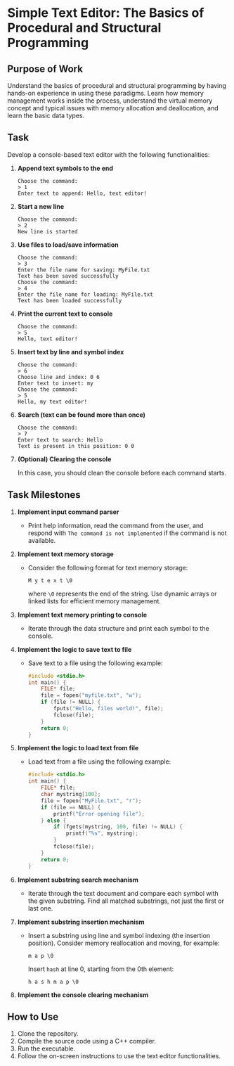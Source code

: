 # Simple Text Editor: The Basics of Procedural and Structural Programming

## Purpose of Work
Understand the basics of procedural and structural programming by having hands-on experience in using these paradigms. Learn how memory management works inside the process, understand the virtual memory concept and typical issues with memory allocation and deallocation, and learn the basic data types.

## Task
Develop a console-based text editor with the following functionalities:

1. **Append text symbols to the end**
    ```
    Choose the command:
    > 1
    Enter text to append: Hello, text editor!
    ```

2. **Start a new line**
    ```
    Choose the command:
    > 2
    New line is started
    ```

3. **Use files to load/save information**
    ```
    Choose the command:
    > 3
    Enter the file name for saving: MyFile.txt
    Text has been saved successfully
    Choose the command:
    > 4
    Enter the file name for loading: MyFile.txt
    Text has been loaded successfully
    ```

4. **Print the current text to console**
    ```
    Choose the command:
    > 5
    Hello, text editor!
    ```

5. **Insert text by line and symbol index**
    ```
    Choose the command:
    > 6
    Choose line and index: 0 6
    Enter text to insert: my
    Choose the command:
    > 5
    Hello, my text editor!
    ```

6. **Search (text can be found more than once)**
    ```
    Choose the command:
    > 7
    Enter text to search: Hello
    Text is present in this position: 0 0
    ```

7. **(Optional) Clearing the console**

    In this case, you should clean the console before each command starts.

## Task Milestones
1. **Implement input command parser**
    - Print help information, read the command from the user, and respond with `The command is not implemented` if the command is not available.

2. **Implement text memory storage**
    - Consider the following format for text memory storage:
        ```
        M y t e x t \0
        ```
      where `\0` represents the end of the string. Use dynamic arrays or linked lists for efficient memory management.

3. **Implement text memory printing to console**
    - Iterate through the data structure and print each symbol to the console.

4. **Implement the logic to save text to file**
    - Save text to a file using the following example:
        ```c
        #include <stdio.h>
        int main() {
            FILE* file;
            file = fopen("myfile.txt", "w");
            if (file != NULL) {
                fputs("Hello, files world!", file);
                fclose(file);
            }
            return 0;
        }
        ```

5. **Implement the logic to load text from file**
    - Load text from a file using the following example:
        ```c
        #include <stdio.h>
        int main() {
            FILE* file;
            char mystring[100];
            file = fopen("MyFile.txt", "r");
            if (file == NULL) {
                printf("Error opening file");
            } else {
                if (fgets(mystring, 100, file) != NULL) {
                    printf("%s", mystring);
                }
                fclose(file);
            }
            return 0;
        }
        ```

6. **Implement substring search mechanism**
    - Iterate through the text document and compare each symbol with the given substring. Find all matched substrings, not just the first or last one.

7. **Implement substring insertion mechanism**
    - Insert a substring using line and symbol indexing (the insertion position). Consider memory reallocation and moving, for example:
        ```
        m a p \0
        ```
      Insert `hash` at line 0, starting from the 0th element:
        ```
        h a s h m a p \0
        ```

8. **Implement the console clearing mechanism**

## How to Use
1. Clone the repository.
2. Compile the source code using a C++ compiler.
3. Run the executable.
4. Follow the on-screen instructions to use the text editor functionalities.
